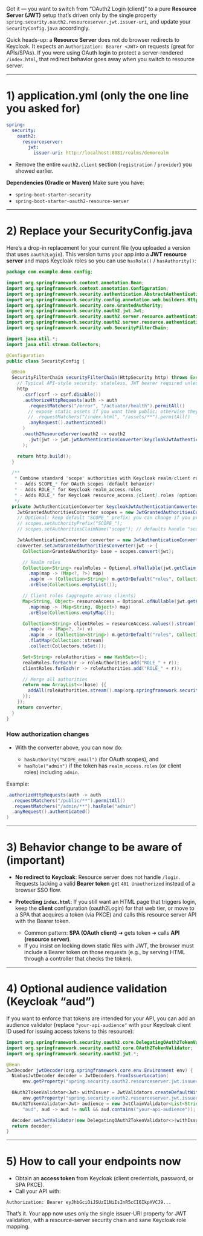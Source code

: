 Got it — you want to switch from “OAuth2 Login (client)” to a pure **Resource Server (JWT)** setup that’s driven only by the single property `spring.security.oauth2.resourceserver.jwt.issuer-uri`, and update your `SecurityConfig.java` accordingly.

Quick heads-up: a **Resource Server** does not do browser redirects to Keycloak. It expects an `Authorization: Bearer <JWT>` on requests (great for APIs/SPAs). If you were using OAuth login to protect a server-rendered `/index.html`, that redirect behavior goes away when you switch to resource server.

---

# 1) application.yml (only the one line you asked for)

```yaml
spring:
  security:
    oauth2:
      resourceserver:
        jwt:
          issuer-uri: http://localhost:8081/realms/demorealm
```

* Remove the entire `oauth2.client` section (`registration` / `provider`) you showed earlier.

**Dependencies (Gradle or Maven)**
Make sure you have:

* `spring-boot-starter-security`
* `spring-boot-starter-oauth2-resource-server`

---

# 2) Replace your SecurityConfig.java

Here’s a drop-in replacement for your current file (you uploaded a version that uses `oauth2Login`). This version turns your app into a **JWT resource server** and maps Keycloak roles so you can use `hasRole()` / `hasAuthority()`:

```java
package com.example.demo.config;

import org.springframework.context.annotation.Bean;
import org.springframework.context.annotation.Configuration;
import org.springframework.security.authentication.AbstractAuthenticationToken;
import org.springframework.security.config.annotation.web.builders.HttpSecurity;
import org.springframework.security.core.GrantedAuthority;
import org.springframework.security.oauth2.jwt.Jwt;
import org.springframework.security.oauth2.server.resource.authentication.JwtAuthenticationConverter;
import org.springframework.security.oauth2.server.resource.authentication.JwtGrantedAuthoritiesConverter;
import org.springframework.security.web.SecurityFilterChain;

import java.util.*;
import java.util.stream.Collectors;

@Configuration
public class SecurityConfig {

  @Bean
  SecurityFilterChain securityFilterChain(HttpSecurity http) throws Exception {
    // Typical API-style security: stateless, JWT bearer required unless explicitly permitted
    http
      .csrf(csrf -> csrf.disable())
      .authorizeHttpRequests(auth -> auth
        .requestMatchers("/error", "/actuator/health").permitAll()
        // expose static assets if you want them public; otherwise they will also need a Bearer token
        // .requestMatchers("/index.html", "/assets/**").permitAll()
        .anyRequest().authenticated()
      )
      .oauth2ResourceServer(oauth2 -> oauth2
        .jwt(jwt -> jwt.jwtAuthenticationConverter(keycloakJwtAuthenticationConverter()))
      );

    return http.build();
  }

  /**
   * Combine standard "scope" authorities with Keycloak realm/client roles.
   * - Adds SCOPE_* for OAuth scopes (default behavior)
   * - Adds ROLE_* for Keycloak realm_access.roles
   * - Adds ROLE_* for Keycloak resource_access.{client}.roles (optional, included)
   */
  private JwtAuthenticationConverter keycloakJwtAuthenticationConverter() {
    JwtGrantedAuthoritiesConverter scopes = new JwtGrantedAuthoritiesConverter();
    // Optional: keep default "SCOPE_" prefix; you can change if you prefer
    // scopes.setAuthorityPrefix("SCOPE_");
    // scopes.setAuthoritiesClaimName("scope"); // defaults handle "scope"/"scp"

    JwtAuthenticationConverter converter = new JwtAuthenticationConverter();
    converter.setJwtGrantedAuthoritiesConverter(jwt -> {
      Collection<GrantedAuthority> base = scopes.convert(jwt);

      // Realm roles
      Collection<String> realmRoles = Optional.ofNullable(jwt.getClaim("realm_access"))
        .map(map -> (Map<?, ?>) map)
        .map(m -> (Collection<String>) m.getOrDefault("roles", Collections.emptyList()))
        .orElse(Collections.emptyList());

      // Client roles (aggregate across clients)
      Map<String, Object> resourceAccess = Optional.ofNullable(jwt.getClaim("resource_access"))
        .map(map -> (Map<String, Object>) map)
        .orElse(Collections.emptyMap());

      Collection<String> clientRoles = resourceAccess.values().stream()
        .map(v -> (Map<?, ?>) v)
        .map(m -> (Collection<String>) m.getOrDefault("roles", Collections.emptyList()))
        .flatMap(Collection::stream)
        .collect(Collectors.toSet());

      Set<String> roleAuthorities = new HashSet<>();
      realmRoles.forEach(r -> roleAuthorities.add("ROLE_" + r));
      clientRoles.forEach(r -> roleAuthorities.add("ROLE_" + r));

      // Merge all authorities
      return new ArrayList<>(base) {{
        addAll(roleAuthorities.stream().map(org.springframework.security.core.authority.SimpleGrantedAuthority::new).toList());
      }};
    });
    return converter;
  }
}
```

### How authorization changes

* With the converter above, you can now do:

  * `hasAuthority("SCOPE_email")` (for OAuth scopes), and
  * `hasRole("admin")` if the token has `realm_access.roles` (or client roles) including `admin`.

Example:

```java
.authorizeHttpRequests(auth -> auth
  .requestMatchers("/public/**").permitAll()
  .requestMatchers("/admin/**").hasRole("admin")
  .anyRequest().authenticated()
)
```

---

# 3) Behavior change to be aware of (important)

* **No redirect to Keycloak**: Resource server does not handle `/login`. Requests lacking a valid **Bearer token** get `401 Unauthorized` instead of a browser SSO flow.
* **Protecting `index.html`**: If you still want an HTML page that triggers login, keep the **client** configuration (oauth2Login) for that web tier, or move to a SPA that acquires a token (via PKCE) and calls this resource server API with the Bearer token.

  * Common pattern: **SPA (OAuth client)** ➜ gets token ➜ calls **API (resource server)**.
  * If you insist on locking down static files with JWT, the browser must include a Bearer token on those requests (e.g., by serving HTML through a controller that checks the token).

---

# 4) Optional audience validation (Keycloak “aud”)

If you want to enforce that tokens are intended for your API, you can add an audience validator (replace `"your-api-audience"` with your Keycloak client ID used for issuing access tokens to this resource):

```java
import org.springframework.security.oauth2.core.DelegatingOAuth2TokenValidator;
import org.springframework.security.oauth2.core.OAuth2TokenValidator;
import org.springframework.security.oauth2.jwt.*;

@Bean
JwtDecoder jwtDecoder(org.springframework.core.env.Environment env) {
  NimbusJwtDecoder decoder = JwtDecoders.fromIssuerLocation(
      env.getProperty("spring.security.oauth2.resourceserver.jwt.issuer-uri"));

  OAuth2TokenValidator<Jwt> withIssuer = JwtValidators.createDefaultWithIssuer(
      env.getProperty("spring.security.oauth2.resourceserver.jwt.issuer-uri"));
  OAuth2TokenValidator<Jwt> audience = new JwtClaimValidator<List<String>>(
      "aud", aud -> aud != null && aud.contains("your-api-audience"));

  decoder.setJwtValidator(new DelegatingOAuth2TokenValidator<>(withIssuer, audience));
  return decoder;
}
```

---

# 5) How to call your endpoints now

* Obtain an **access token** from Keycloak (client credentials, password, or SPA PKCE).
* Call your API with:

```
Authorization: Bearer eyJhbGciOiJSUzI1NiIsInR5cCI6IkpXVCJ9...
```

That’s it. Your app now uses only the single issuer-URI property for JWT validation, with a resource-server security chain and sane Keycloak role mapping.
